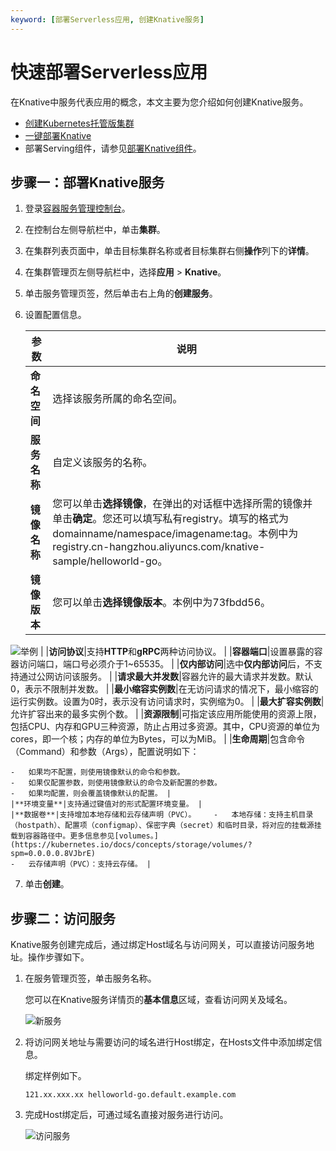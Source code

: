 ```yaml
---
keyword: [部署Serverless应用, 创建Knative服务]
---
```


# 快速部署Serverless应用

在Knative中服务代表应用的概念，本文主要为您介绍如何创建Knative服务。

-   [创建Kubernetes托管版集群](/intl.zh-CN/Kubernetes集群用户指南/集群/创建集群/创建Kubernetes托管版集群.md)
-   [一键部署Knative](/intl.zh-CN/Kubernetes集群用户指南/Knative/Knative组件管理/一键部署Knative.md)
-   部署Serving组件，请参见[部署Knative组件](/intl.zh-CN/Kubernetes集群用户指南/Knative/Knative组件管理/部署Knative组件.md)。

## 步骤一：部署Knative服务

1.  登录[容器服务管理控制台](https://cs.console.aliyun.com)。

2.  在控制台左侧导航栏中，单击**集群**。

3.  在集群列表页面中，单击目标集群名称或者目标集群右侧**操作**列下的**详情**。

4.  在集群管理页左侧导航栏中，选择**应用** \> **Knative**。

5.  单击服务管理页签，然后单击右上角的**创建服务**。

6.  设置配置信息。

    |参数|说明|
    |--|--|
    |**命名空间**|选择该服务所属的命名空间。|
    |**服务名称**|自定义该服务的名称。|
    |**镜像名称**|您可以单击**选择镜像**，在弹出的对话框中选择所需的镜像并单击**确定**。您还可以填写私有registry。填写的格式为domainname/namespace/imagename:tag。本例中为registry.cn-hangzhou.aliyuncs.com/knative-sample/helloworld-go。 |
    |**镜像版本**|您可以单击**选择镜像版本**。本例中为73fbdd56。

![举例](https://static-aliyun-doc.oss-accelerate.aliyuncs.com/assets/img/zh-CN/8895659951/p127510.png) |
    |**访问协议**|支持**HTTP**和**gRPC**两种访问协议。 |
    |**容器端口**|设置暴露的容器访问端口，端口号必须介于1~65535。 |
    |**仅内部访问**|选中**仅内部访问**后，不支持通过公网访问该服务。 |
    |**请求最大并发数**|容器允许的最大请求并发数。默认0，表示不限制并发数。 |
    |**最小缩容实例数**|在无访问请求的情况下，最小缩容的运行实例数。设置为0时，表示没有访问请求时，实例缩为0。 |
    |**最大扩容实例数**|允许扩容出来的最多实例个数。 |
    |**资源限制**|可指定该应用所能使用的资源上限，包括CPU、内存和GPU三种资源，防止占用过多资源。其中，CPU资源的单位为cores，即一个核；内存的单位为Bytes，可以为MiB。 |
    |**生命周期**|包含命令（Command）和参数（Args），配置说明如下：

    -   如果均不配置，则使用镜像默认的命令和参数。
    -   如果仅配置参数，则使用镜像默认的命令及新配置的参数。
    -   如果均配置，则会覆盖镜像默认的配置。 |
    |**环境变量**|支持通过键值对的形式配置环境变量。 |
    |**数据卷**|支持增加本地存储和云存储声明（PVC）。    -   本地存储：支持主机目录（hostpath）、配置项（configmap）、保密字典（secret）和临时目录，将对应的挂载源挂载到容器路径中。更多信息参见[volumes。](https://kubernetes.io/docs/concepts/storage/volumes/?spm=0.0.0.0.8VJbrE)
    -   云存储声明（PVC）：支持云存储。 |

7.  单击**创建**。


## 步骤二：访问服务

Knative服务创建完成后，通过绑定Host域名与访问网关，可以直接访问服务地址。操作步骤如下。

1.  在服务管理页签，单击服务名称。

    您可以在Knative服务详情页的**基本信息**区域，查看访问网关及域名。

    ![新服务](https://static-aliyun-doc.oss-accelerate.aliyuncs.com/assets/img/zh-CN/8895659951/p52562.png)

2.  将访问网关地址与需要访问的域名进行Host绑定，在Hosts文件中添加绑定信息。

    绑定样例如下。

    ```
    121.xx.xxx.xx helloworld-go.default.example.com
    ```

3.  完成Host绑定后，可通过域名直接对服务进行访问。

    ![访问服务](https://static-aliyun-doc.oss-accelerate.aliyuncs.com/assets/img/zh-CN/0995659951/p52568.png)


